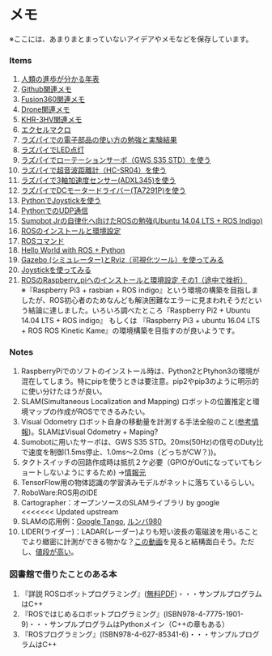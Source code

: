 # メモ
※ここには、あまりまとまっていないアイデアやメモなどを保存しています。


### Items
1. [人類の進歩が分かる年表](History.md)  
1. [Github関連メモ](GitHub.md)
1. [Fusion360関連メモ](Fusion360.md)
1. [Drone関連メモ](Drone.md)
1. [KHR-3HV関連メモ](KHR-3HV)
1. [エクセルマクロ](Excel_Macro)
1. [ラズパイでの電子部品の使い方の勉強と実験結果](Parts_test/README.md)
  1. [ラズパイでLED点灯](Parts_test/LED/README.md)
  1. [ラズパイでローテーションサーボ（GWS S35 STD）を使う](Parts_test/gws_s35_std/README.md)
  1. [ラズパイで超音波距離計（HC-SR04）を使う](Parts_test/HC_SR04/README.md)
  1. [ラズパイで3軸加速度センサー(ADXL345)を使う](Parts_test/adxl345/README.md)
  1. [ラズパイでDCモータードライバー(TA7291P)を使う](Parts_test/ta7291p/README.md)
  1. [PythonでJoystickを使う](Parts_test/joystick/README.md)
  1. [PythonでのUDP通信](Parts_test/udp/README.md)
1. [Sumobot Jrの自律化へ向けたROSの勉強(Ubuntu 14.04 LTS + ROS Indigo)](ROS/README.md)
  1. [ROSのインストールと環境設定](ROS/ros_install.md)  
  1. [ROSコマンド](ROS/ros_command.md)  
  1. [Hello World with ROS + Python](ROS/src/ros_start/README.md)
  1. [Gazebo (シミュレーター)とRviz（可視化ツール）を使ってみる](ROS/gazebo_Rviz.md)
  1. [Joystickを使ってみる](ROS/Joystick.md)
1. [ROSのRaspberry_piへのインストールと環境設定 その1（途中で挫折）](ROS_Raspi/ros_install_in_rasbian_rasbian_jessie.md)  
    ※『Raspberry Pi3 + rasbian + ROS indigo』という環境の構築を目指しましたが、ROS初心者のためなんども解決困難なエラーに見まわれそうだという結論に達しました。いろいろ調べたところ『Raspberry Pi2 + Ubuntu 14.04 LTS + ROS indigo』 もしくは 『Raspberry Pi3 + ubuntu 16.04 LTS + ROS ROS Kinetic Kame』の環境構築を目指すのが良いようです。  


### Notes
1. RaspberryPiでのソフトのインストール時は、Python2とPtyhon3の環境が混在してしまう。特にpipを使うときは要注意。pip2やpip3のように明示的に使い分けたほうが良い。  
1. SLAM(Simultaneous Localization and Mapping) ロボットの位置推定と環境マップの作成がROSでできるみたい。
1. Visual Odometry ロボット自身の移動量を計測する手法全般のこと([参考情報](https://medium.com/@NegativeMind/opencv%E3%81%A7%E3%82%AB%E3%83%A1%E3%83%A9%E7%94%BB%E5%83%8F%E3%81%8B%E3%82%89%E8%87%AA%E5%B7%B1%E4%BD%8D%E7%BD%AE%E8%AA%8D%E8%AD%98-visual-odometry-7a983cf64127#.2v97o6ir2))。SLAMはVisual Odometry + Maping?
1. Sumobotに用いたサーボは、GWS S35 STD。20ms(50Hz)の信号のDuty比で速度を制御(1.5ms停止、1.0ms～2.0ms（どっちがCW？))。
1. タクトスイッチの回路作成時は抵抗２ケ必要（GPIOがOutになっていてもショートしないようにするため) →[情報元](https://tool-lab.com/make/raspberrypi-startup-22/)
1. TensorFlow用の物体認識の学習済みモデルがネットに落ちているらしい。
1. RoboWare:ROS用のIDE
1. Cartographer：オープンソースのSLAMライブラリ by google  
<<<<<<< Updated upstream
1. SLAMの応用例：[Google Tango](https://get.google.com/tango/), [ルンバ980](http://trendy.nikkeibp.co.jp/article/pickup/20151002/1066839/?P=5&rt=nocnt)  
1. LIDER(ライダー)：LADAR(レーダー)よりも短い波長の電磁波を用いることでより緻密に計測ができる物かな？[この動画](https://www.youtube.com/watch?v=gCpCGkwwy8I)を見ると結構面白そう。ただし、[値段が高い](http://www.robotshop.com/jp/ja/lidar.html)。  


### 図書館で借りたことのある本
1. 『詳説 ROSロボットプログラミング』([無料PDF](http://irvs.github.io/rosbook_jp/))・・・サンプルプログラムはC++  
1. 『ROSではじめるロボットプログラミング』(ISBN978-4-7775-1901-9)・・・サンプルプログラムはPythonメイン（C++の章もある）  
1. 『ROSプログラミング』(ISBN978-4-627-85341-6)・・・サンプルプログラムはC++  
